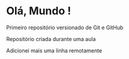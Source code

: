 # Olá, Mundo !
 Primeiro repositório versionado de Git e GitHub

 Repositório criada durante uma aula 
 
Adicionei mais uma linha remotamente

